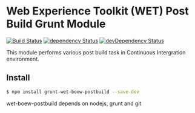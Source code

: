 # Web Experience Toolkit (WET) Post Build Grunt Module

[![Build Status](https://secure.travis-ci.org/wet-boew/grunt-wet-boew-postbuild.svg?branch=master)](http://travis-ci.org/wet-boew/grunt-wet-boew-postbuild)
[![dependency Status](https://david-dm.org/wet-boew/grunt-wet-boew-postbuild/status.svg)](https://david-dm.org/wet-boew/grunt-wet-boew-postbuild)
[![devDependency Status](https://david-dm.org/wet-boew/grunt-wet-boew-postbuild/dev-status.svg)](https://david-dm.org/wet-boew/grunt-wet-boew-postbuild#info=devDependencies)

This module performs various post build task in Continuous Intergration environment.

## Install

```sh
$ npm install grunt-wet-boew-postbuild --save-dev
```

wet-boew-postbuild depends on nodejs, grunt and git
